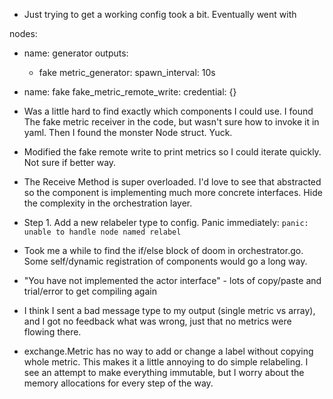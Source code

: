 - Just trying to get a working config took a bit. Eventually went with 

nodes:
  - name: generator
    outputs:
    - fake
    metric_generator:
      spawn_interval: 10s
  - name: fake
    fake_metric_remote_write:
      credential: {}

- Was a little hard to find exactly which components I could use. I found The fake metric receiver in the code, but wasn't sure how to invoke it in yaml. Then I found the monster Node struct. Yuck.

- Modified the fake remote write to print metrics so I could iterate quickly. Not sure if better way.

- The Receive Method is super overloaded. I'd love to see that abstracted so the component is implementing much more concrete interfaces. Hide the complexity in the orchestration layer.

- Step 1. Add a new relabeler type to config. Panic immediately: `panic: unable to handle node named relabel`

- Took me a while to find the if/else block of doom in orchestrator.go. Some self/dynamic registration of components would go a long way.

- "You have not implemented the actor interface" - lots of copy/paste and trial/error to get compiling again

- I think I sent a bad message type to my output (single metric vs array), and I got no feedback what was wrong, just that no metrics were flowing there.

- exchange.Metric has no way to add or change a label without copying whole metric. This makes it a little annoying to do simple relabeling. I see an attempt to make everything immutable, but I worry about the memory allocations for every step of the way.


